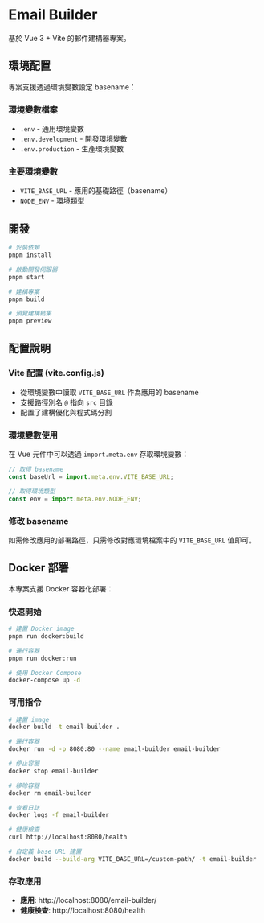 # Email Builder

基於 Vue 3 + Vite 的郵件建構器專案。

## 環境配置

專案支援透過環境變數設定 basename：

### 環境變數檔案

- `.env` - 通用環境變數
- `.env.development` - 開發環境變數
- `.env.production` - 生產環境變數

### 主要環境變數

- `VITE_BASE_URL` - 應用的基礎路徑（basename）
- `NODE_ENV` - 環境類型

## 開發

```bash
# 安裝依賴
pnpm install

# 啟動開發伺服器
pnpm start

# 建構專案
pnpm build

# 預覽建構結果
pnpm preview
```

## 配置說明

### Vite 配置 (vite.config.js)

- 從環境變數中讀取 `VITE_BASE_URL` 作為應用的 basename
- 支援路徑別名 `@` 指向 `src` 目錄
- 配置了建構優化與程式碼分割

### 環境變數使用

在 Vue 元件中可以透過 `import.meta.env` 存取環境變數：

```javascript
// 取得 basename
const baseUrl = import.meta.env.VITE_BASE_URL;

// 取得環境類型
const env = import.meta.env.NODE_ENV;
```

### 修改 basename

如需修改應用的部署路徑，只需修改對應環境檔案中的 `VITE_BASE_URL` 值即可。

## Docker 部署

本專案支援 Docker 容器化部署：

### 快速開始

```bash
# 建置 Docker image
pnpm run docker:build

# 運行容器
pnpm run docker:run

# 使用 Docker Compose
docker-compose up -d
```

### 可用指令

```bash
# 建置 image
docker build -t email-builder .

# 運行容器
docker run -d -p 8080:80 --name email-builder email-builder

# 停止容器
docker stop email-builder

# 移除容器
docker rm email-builder

# 查看日誌
docker logs -f email-builder

# 健康檢查
curl http://localhost:8080/health

# 自定義 base URL 建置
docker build --build-arg VITE_BASE_URL=/custom-path/ -t email-builder .
```

### 存取應用

- **應用**: http://localhost:8080/email-builder/
- **健康檢查**: http://localhost:8080/health
